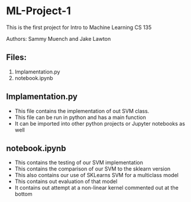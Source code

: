 # ML-Project-1

This is the first project for Intro to Machine Learning
CS 135

Authors: Sammy Muench and Jake Lawton

## Files:
1. Implamentation.py
2. notebook.ipynb

## Implamentation.py
- This file contains the implementation of out SVM class.
- This file can be run in python and has a main function
- It can be imported into other python projects or Jupyter notebooks as well

## notebook.ipynb
- This contains the testing of our SVM implementation
- This contains the comparison of our SVM to the sklearn version
- This also contains our use of SKLearns SVM for a multiclass model
- This contains out evaluation of that model
- It contains out attempt at a non-linear kernel commented out at the bottom